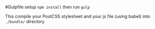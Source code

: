 #Gulpfile setup
`npm install`
then run `gulp`

This compile your PostCSS stylesheet and your js file (using babel) into `./bundle/` directory
